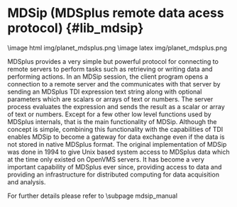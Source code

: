 MDSip (MDSplus remote data acess protocol) {#lib_mdsip}
==========================================

 \image html img/planet_mdsplus.png 
 \image latex img/planet_mdsplus.png

MDSplus provides a very simple but powerful protocol for connecting to remote 
servers to perform tasks such as retrieving or writing data and performing 
actions. In an MDSip session, the client program opens a connection to a remote 
server and the communicates with that server by sending an MDSplus TDI 
expression text string along with optional parameters which are scalars or 
arrays of text or numbers. The server process evaluates the expression and 
sends the result as a scalar or array of text or numbers. Except for a few 
other low level functions used by MDSplus internals, that is the main 
functionality of MDSip. Although the concept is simple, combining this 
functionality with the capabilities of TDI enables MDSip to become a gateway 
for data exchange even if the data is not stored in native MDSplus format. 
The original implementation of MDSip was done in 1994 to give Unix based system 
access to MDSplus data which at the time only existed on OpenVMS servers. 
It has become a very important capability of MDSplus ever since, providing 
access to data and providing an infrastructure for distributed computing for 
data acquisition and analysis.

For further details please refer to \subpage mdsip_manual
